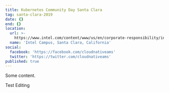 ```yaml
---
title: Kubernetes Community Day Santa Clara
tag: santa-clara-2019
date: {}
end: {}
location:
  url: >-
    https://www.intel.com/content/www/us/en/corporate-responsibility/intel-in-california.html
  name: 'Intel Campus, Santa Clara, California'
social:
  facebook: 'https://facebook.com/cloudnativeams'
  twitter: 'https://twitter.com/cloudnativeams'
published: true
---
```


Some content.

Test Editing

